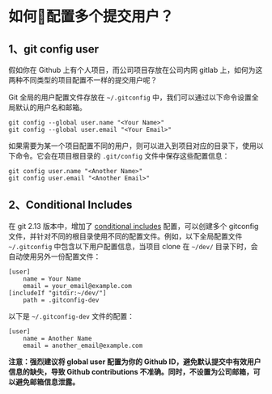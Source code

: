 # 如何配置多个提交用户？

## 1、git config user

假如你在 Github 上有个人项目，而公司项目存放在公司内网 gitlab 上，如何为这两种不同类型的项目配置不一样的提交用户呢？

Git 全局的用户配置文件存放在 `~/.gitconfig` 中，我们可以通过以下命令设置全局默认的用户名和邮箱。

```shell
git config --global user.name "<Your Name>"
git config --global user.email "<Your Email>"
```

如果需要为某一个项目配置不同的用户，则可以进入到项目对应的目录下，使用以下命令。它会在项目根目录的 `.git/config` 文件中保存这些配置信息：

```shell
git config user.name "<Another Name>"
git config user.email "<Another Email>"
```

## 2、Conditional Includes

在 git 2.13 版本中，增加了 [conditional includes](https://git-scm.com/docs/git-config#_includes) 配置，可以创建多个 gitconfig 文件，并针对不同的根目录使用不同的配置文件。例如，以下全局配置文件 `~/.gitconfig` 中包含以下用户配置信息，当项目 clone 在 `~/dev/` 目录下时，会自动使用另外一份配置文件：

```text
[user]
    name = Your Name
    email = your_email@example.com
[includeIf "gitdir:~/dev/"]
    path = .gitconfig-dev
```

以下是 `~/.gitconfig-dev` 文件的配置：

```text
[user]
    name = Another Name
    email = another_email@example.com
```

**注意：强烈建议将 global user 配置为你的 Github ID，避免默认提交中有效用户信息的缺失，导致 Github contributions 不准确。同时，不设置为公司邮箱，可以避免邮箱信息泄露。**  


